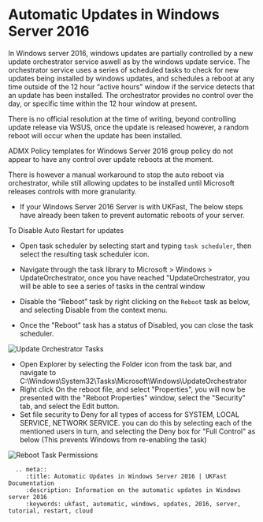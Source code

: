 # Automatic Updates in Windows Server 2016


In Windows server 2016, windows updates are partially controlled by a new update orchestrator service aswell as by the windows update service. 
The orchestrator service uses a series of scheduled tasks to check for new updates being installed by windows updates, and schedules a reboot at any time outside of the 12 hour “active hours” window if the service detects that an update has been installed. The orchestrator provides no control over the day, or specific time within the 12 hour window at present.

There is no official resolution at the time of writing, beyond controlling update release via WSUS, once the update is released however, a random reboot will occur when the update has been installed.

ADMX Policy templates for Windows Server 2016 group policy do not appear to have any control over update reboots at the moment.

There is however a manual workaround to stop the auto reboot via orchestrator, while still allowing updates to be installed until Microsoft releases controls with more granularity.

* If your Windows Server 2016 Server is with UKFast, The below steps have already been taken to prevent automatic reboots of your server.

To Disable Auto Restart for updates

* Open task scheduler by selecting start and typing `task scheduler`, then select the resulting task scheduler icon.
* Navigate through the task library to Microsoft > Windows > UpdateOrchestrator, once you have reached "UpdateOrchestrator, you will be able to see a series of tasks in the central window

* Disable the “Reboot” task by right clicking on the `Reboot` task as below, and selecting Disable from the context menu.
* Once the "Reboot" task has a status of Disabled, you can close the task scheduler.

![Update Orchestrator Tasks](files/windowsupdate/reboottask1.PNG)

* Open Explorer by selecting the Folder icon from the task bar, and navigate to C:\Windows\System32\Tasks\Microsoft\Windows\UpdateOrchestrator
* Right click On the reboot file, and select "Properties", you will now be presented with the "Reboot Properties" window, select the "Security" tab, and select the Edit button. 
* Set file security to Deny for all types of access for SYSTEM, LOCAL SERVICE, NETWORK SERVICE. you can do this by selecting each of the mentioned users in turn, and selecting the Deny box for "Full Control" as below (This prevents Windows from re-enabling the task)

![Reboot Task Permissions](files/windowsupdate/rebootfileperms.PNG)

```eval_rst
  .. meta::
     :title: Automatic Updates in Windows Server 2016 | UKFast Documentation
     :description: Information on the automatic updates in Windows server 2016
     :keywords: ukfast, automatic, windows, updates, 2016, server, tutorial, restart, cloud
